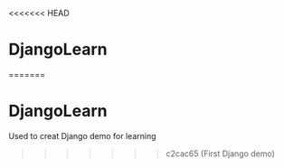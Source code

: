<<<<<<< HEAD
# DjangoLearn
=======
# DjangoLearn
Used to creat Django demo for learning
>>>>>>> c2cac65 (First Django demo)
